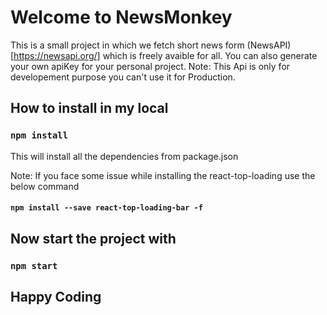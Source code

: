 # Welcome to NewsMonkey

This is a small project in which we fetch short news form (NewsAPI)[https://newsapi.org/] which is freely avaible for all.
You can also generate your own apiKey for your personal project.
Note: This Api is only for developement purpose you can't use it for Production.

## How to install in my local

### `npm install`

This will install all the dependencies from package.json

Note: If you face some issue while installing the react-top-loading use the below command

#### `npm install --save react-top-loading-bar -f`

## Now start the project with

### `npm start`

## Happy Coding
